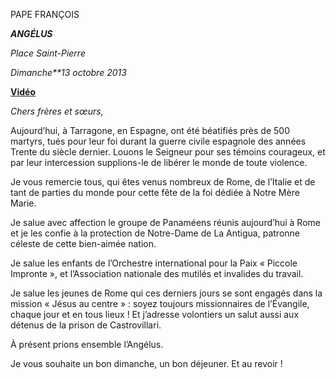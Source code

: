 PAPE FRANÇOIS

***ANGÉLUS***

*Place Saint-Pierre*

*Dimanche**13 octobre 2013*

**[Vidéo](http://player.rv.va/vaticanplayer.asp?language=it&tic=VA_IB4585UH)**

*Chers frères et sœurs,*

Aujourd’hui, à Tarragone, en Espagne, ont été béatifiés près de 500 martyrs, tués pour leur foi durant la guerre civile espagnole des années Trente du siècle dernier. Louons le Seigneur pour ses témoins courageux, et par leur intercession supplions-le de libérer le monde de toute violence.

Je vous remercie tous, qui êtes venus nombreux de Rome, de l’Italie et de tant de parties du monde pour cette fête de la foi dédiée à Notre Mère Marie.

Je salue avec affection le groupe de Panaméens réunis aujourd’hui à Rome et je les confie à la protection de Notre-Dame de La Antigua, patronne céleste de cette bien-aimée nation.

Je salue les enfants de l’Orchestre international pour la Paix « Piccole Impronte », et l’Association nationale des mutilés et invalides du travail.

Je salue les jeunes de Rome qui ces derniers jours se sont engagés dans la mission « Jésus au centre » : soyez toujours missionnaires de l’Évangile, chaque jour et en tous lieux ! Et j’adresse volontiers un salut aussi aux détenus de la prison de Castrovillari.

À présent prions ensemble l’Angélus.

Je vous souhaite un bon dimanche, un bon déjeuner. Et au revoir !
